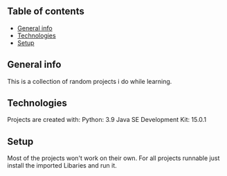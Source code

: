 ## Table of contents
* [General info](#general-info)
* [Technologies](#technologies)
* [Setup](#setup)

## General info
This is a collection of random projects i do while learning.

## Technologies 
Projects are created with:
Python: 3.9
Java SE Development Kit: 15.0.1

## Setup
Most of the projects won't work on their own.
For all projects runnable just install the imported Libaries and run it.

